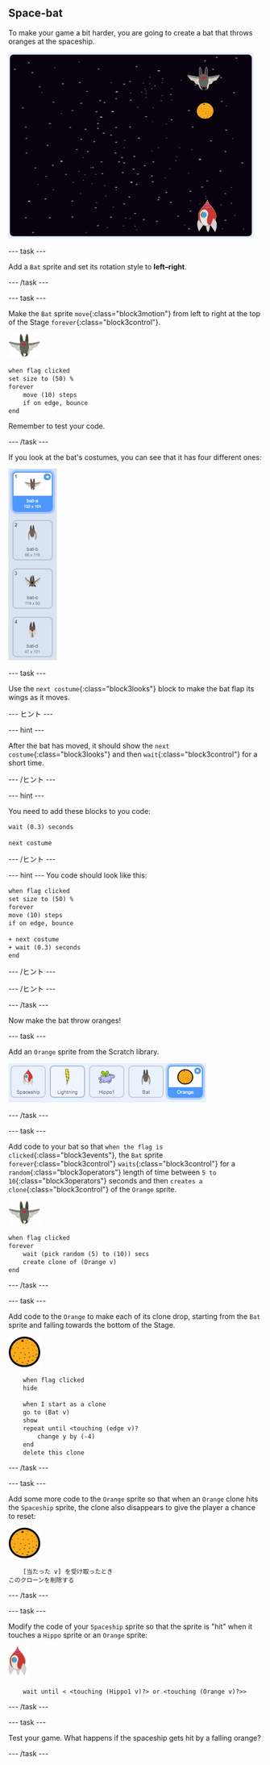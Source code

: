 ## Space-bat

To make your game a bit harder, you are going to create a bat that throws oranges at the spaceship.

![a bat throwing an orange at the spaceship](images/bat-oranges.png)

\--- task \---

Add a `Bat` sprite and set its rotation style to **left–right**.

\--- /task \---

\--- task \---

Make the `Bat` sprite `move`{:class="block3motion"} from left to right at the top of the Stage `forever`{:class="block3control"}.

![bat sprite](images/bat-sprite.png)

```blocks3
when flag clicked
set size to (50) %
forever
    move (10) steps
    if on edge, bounce
end
```

Remember to test your code.

\--- /task \---

If you look at the bat's costumes, you can see that it has four different ones:

![スクリーンショット](images/invaders-bat-costume.png)

\--- task \---

Use the `next costume`{:class="block3looks"} block to make the bat flap its wings as it moves.

\--- ヒント \---

\--- hint \---

After the bat has moved, it should show the `next costume`{:class="block3looks"} and then `wait`{:class="block3control"} for a short time.

\--- /ヒント \---

\--- hint \---

You need to add these blocks to you code:

```blocks3
wait (0.3) seconds

next costume
```

\--- /ヒント \---

\--- hint \--- You code should look like this:

```blocks3
when flag clicked
set size to (50) %
forever
move (10) steps
if on edge, bounce

+ next costume
+ wait (0.3) seconds
end
```

\--- /ヒント \---

\--- /ヒント \---

\--- /task \---

Now make the bat throw oranges!

\--- task \---

Add an `Orange` sprite from the Scratch library.

![スクリーンショット](images/invaders-orange.png)

\--- /task \---

\--- task \---

Add code to your bat so that `when the flag is clicked`{:class="block3events"}, the `Bat` sprite `forever`{:class="block3control"} `waits`{:class="block3control"} for a `random`{:class="block3operators"} length of time between `5 to 10`{:class="block3operators"} seconds and then `creates a clone`{:class="block3control"} of the `Orange` sprite.

![bat sprite](images/bat-sprite.png)

```blocks3
when flag clicked
forever
    wait (pick random (5) to (10)) secs
    create clone of (Orange v)
end
```

\--- /task \---

\--- task \---

Add code to the `Orange` to make each of its clone drop, starting from the `Bat` sprite and falling towards the bottom of the Stage.

![orange sprite](images/orange-sprite.png)

```blocks3
    when flag clicked
    hide

    when I start as a clone
    go to (Bat v)
    show
    repeat until <touching (edge v)?
        change y by (-4)
    end
    delete this clone
```

\--- /task \---

\--- task \---

Add some more code to the `Orange` sprite so that when an `Orange` clone hits the `Spaceship` sprite, the clone also disappears to give the player a chance to reset:

![orange sprite](images/orange-sprite.png)

```blocks3
    [当たった v] を受け取ったとき
このクローンを削除する
```

\--- /task \---

\--- task \---

Modify the code of your `Spaceship` sprite so that the sprite is "hit" when it touches a `Hippo` sprite or an `Orange` sprite:

![rocket sprite](images/rocket-sprite.png)

```blocks3
    wait until < <touching (Hippo1 v)?> or <touching (Orange v)?>>
```

\--- /task \---

\--- task \---

Test your game. What happens if the spaceship gets hit by a falling orange?

\--- /task \---